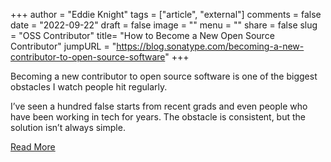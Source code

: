 +++
author = "Eddie Knight"
tags = ["article", "external"]
comments = false
date = "2022-09-22"
draft = false
image = ""
menu = ""
share = false
slug = "OSS Contributor"
title= "How to Become a New Open Source Contributor"
jumpURL = "https://blog.sonatype.com/becoming-a-new-contributor-to-open-source-software"
+++

Becoming a new contributor to open source software is one of the biggest obstacles I watch people hit regularly.

I’ve seen a hundred false starts from recent grads and even people who have been working in tech for years. The obstacle is consistent, but the solution isn’t always simple.

[Read More](https://blog.sonatype.com/becoming-a-new-contributor-to-open-source-software)
